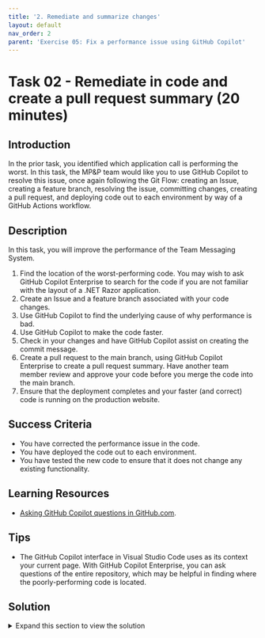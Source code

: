 ```yaml
---
title: '2. Remediate and summarize changes'
layout: default
nav_order: 2
parent: 'Exercise 05: Fix a performance issue using GitHub Copilot'
---
```


# Task 02 - Remediate in code and create a pull request summary (20 minutes)

## Introduction

In the prior task, you identified which application call is performing the worst. In this task, the MP&P team would like you to use GitHub Copilot to resolve this issue, once again following the Git Flow: creating an Issue, creating a feature branch, resolving the issue, committing changes, creating a pull request, and deploying code out to each environment by way of a GitHub Actions workflow.

## Description

In this task, you will improve the performance of the Team Messaging System.

1. Find the location of the worst-performing code. You may wish to ask GitHub Copilot Enterprise to search for the code if you are not familiar with the layout of a .NET Razor application.
2. Create an Issue and a feature branch associated with your code changes.
3. Use GitHub Copilot to find the underlying cause of why performance is bad.
4. Use GitHub Copilot to make the code faster.
5. Check in your changes and have GitHub Copilot assist on creating the commit message.
6. Create a pull request to the main branch, using GitHub Copilot Enterprise to create a pull request summary. Have another team member review and approve your code before you merge the code into the main branch.
7. Ensure that the deployment completes and your faster (and correct) code is running on the production website.

## Success Criteria

- You have corrected the performance issue in the code.
- You have deployed the code out to each environment.
- You have tested the new code to ensure that it does not change any existing functionality.

## Learning Resources

- [Asking GitHub Copilot questions in GitHub.com](https://docs.github.com/en/enterprise-cloud@latest/copilot/using-github-copilot/asking-github-copilot-questions-in-githubcom).

## Tips

- The GitHub Copilot interface in Visual Studio Code uses as its context your current page. With GitHub Copilot Enterprise, you can ask questions of the entire repository, which may be helpful in finding where the poorly-performing code is located.

## Solution

<details markdown="block">
<summary>Expand this section to view the solution</summary>

1. In order to [ask an exploratory question about the repository](https://docs.github.com/en/enterprise-cloud@latest/copilot/using-github-copilot/asking-github-copilot-questions-in-githubcom#asking-exploratory-questions-about-a-repository), select the GitHub copilot icon at the top-right of a page. Then, ask a question such as "Where can I find the AnalyzeMessages code?"

    Alternatively, you could perform a code search within Visual Studio Code, looking for this text within the `/src/` directory.
2. Once you have located the relevant code, navigate to your GitHub repository and create a new issue. You can do so either by selecting the **Issues** menu and then selecting the **New issue** button, or by navigating to the **Projects** menu, selecting your Kanban board, and then selecting the **Add Item** option for the **Backlog** card. Enter the text for your issue. If you add via the board, make sure to associate your issue with the repository. Keep track of your issue number for a later commit.
3. Create a feature branch by selecting the **Code** menu for your repository, then selecting the **Branches** link next to the branch drop-down.

   ![Select the branches link](../../Media/0502_Branches.png)

   After that, select **New branch** and enter a name, such as `performance-improvement`. Select **Create new branch** to complete the process in GitHub. Then, fetch your changes locally and check out the new branch.
4. Return to Visual Studio Code. In the file `src/Application/src/RazorPagesTestSample/Pages/Index.cshtml.cs`, highlight the `OnPostAnalyzeMessagesAsync()` method and ask GitHub Copilot a question such as "Is this code optimized for performance?" The response should indicate several reasons why this is sub-optimal code and offer a modified version that will perform better. Replace the existing code with a faster-running version.
5. Check in your changes, using GitHub Copilot to generate a commit message for you. Be sure to include "Resolves #X" in the commit message, where X is the issue number you created. Push the changes into the remote feature branch.
6. Create a pull request and assign it to another member of your team. Use GitHub Copilot Enterprise to generate a reasonable pull request summary.
7. After your team member completes the code review, complete the merge. Then, navigate to the **Actions** tab and ensure that the **.NET CI** workflow runs successfully.
8. Once deployment completes successfully, navigate to your production website, `{your_random_code}-prod.azurewebsites.net`. Perform the same testing you did in the prior task: add several messages, delete several messages, select the **Analyze** button multiple times, and refresh the page. Try a variety of these activities in different orders so you can ensure functionality remains as it was before, but the performance of the **Analyze** button is significantly faster.

</details>
